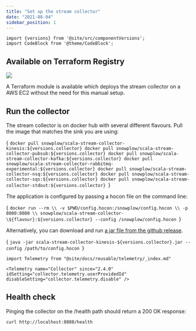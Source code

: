 ```yaml
---
title: "Set up the stream collector"
date: "2021-08-04"
sidebar_position: 1
---
```


```mdx-code-block
import {versions} from '@site/src/componentVersions';
import CodeBlock from '@theme/CodeBlock';
```

## Available on Terraform Registry

[![](https://img.shields.io/static/v1?label=Terraform&message=Registry&color=7B42BC&logo=terraform)](https://registry.terraform.io/modules/snowplow-devops/collector-kinesis-ec2/aws/latest)

A Terraform module is available which deploys the stream collector on a AWS EC2 without the need for this manual setup.

## Run the collector

The stream collector is on docker hub with several different flavours. Pull the image that matches the sink you are using:

<CodeBlock language="bash">{
`docker pull snowplow/scala-stream-collector-kinesis:${versions.collector}
docker pull snowplow/scala-stream-collector-pubsub:${versions.collector}
docker pull snowplow/scala-stream-collector-kafka:${versions.collector}
docker pull snowplow/scala-stream-collector-rabbitmq-experimental:${versions.collector}
docker pull snowplow/scala-stream-collector-nsq:${versions.collector}
docker pull snowplow/scala-stream-collector-sqs:${versions.collector}
docker pull snowplow/scala-stream-collector-stdout:${versions.collector}
`}</CodeBlock>

The application is configured by passing a hocon file on the command line:

<CodeBlock language="bash">{
`docker run --rm \\
  -v $PWD/config.hocon:/snowplow/config.hocon \\
  -p 8080:8080 \\
  snowplow/scala-stream-collector-\${flavour}:${versions.collector} --config /snowplow/config.hocon
`}</CodeBlock>

Alternatively, you can download and run [a jar file from the github release](https://github.com/snowplow/stream-collector/releases).

<CodeBlock language="bash">{
`java -jar scala-stream-collector-kinesis-${versions.collector}.jar --config /path/to/config.hocon
`}</CodeBlock>

```mdx-code-block
import Telemetry from "@site/docs/reusable/telemetry/_index.md"

<Telemetry name="Collector" since="2.4.0" idSetting="collector.telemetry.userProvidedId" disableSetting="collector.telemetry.disable" />
```

## Health check

Pinging the collector on the /health path should return a 200 OK response:

```bash
curl http://localhost:8080/health
```
